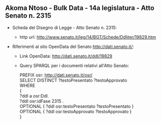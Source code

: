 ## Akoma Ntoso - Bulk Data - 14a legislatura - Atto Senato n. 2315 ##

* Scheda del Disegno di Legge - Atto Senato n. 2315:
	* http url: http://www.senato.it/leg/14/BGT/Schede/Ddliter/19829.htm

* Riferimenti al sito OpenData del Senato http://dati.senato.it/:
	* Link OpenData: http://dati.senato.it/ddl/19829
	* Query SPARQL per i documenti relativi all'Atto Senato:

        PREFIX osr: <http://dati.senato.it/osr/>  
		SELECT DISTINCT ?testoPresentato ?testoApprovato  
		WHERE  
		{  
		    ?ddl a osr:Ddl.  
		    ?ddl osr:idFase 2315 .  
		    OPTIONAL { ?ddl osr:testoPresentato ?testoPresentato }  
		    OPTIONAL { ?ddl osr:testoApprovato ?testoApprovato }  
		}
		